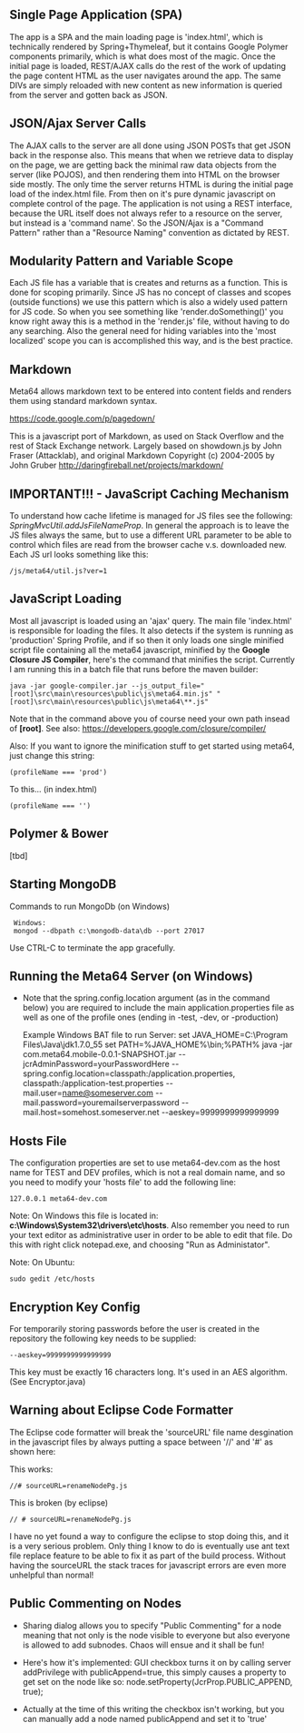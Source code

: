 ## Single Page Application (SPA)

The app is a SPA and the main loading page is 'index.html', which is technically rendered by Spring+Thymeleaf, but it contains Google Polymer components primarily, which is what does most of the magic. Once the initial page is loaded, REST/AJAX calls do the rest of the work of updating the page content HTML as the user navigates around the app. The same DIVs are simply reloaded with new content as new information is queried from the server and gotten back as JSON.

## JSON/Ajax Server Calls

The AJAX calls to the server are all done using JSON POSTs that get JSON back in the response also. This means that when we retrieve data to display on the page, we are getting back the minimal raw data objects from the server (like POJOS), and then rendering them into HTML on the browser side mostly. The only time the server returns HTML is during the initial page load of the index.html file. From then on it's pure dynamic javascript on complete control of the page. The application is not using a REST interface, because the URL itself does not always refer to a resource on the server, but instead is a 'command name'. So the JSON/Ajax is a "Command Pattern" rather than a "Resource Naming" convention as dictated by REST.

## Modularity Pattern and Variable Scope

Each JS file has a variable that is creates and returns as a function. This is done for scoping primarily. Since JS has no concept of classes and scopes (outside functions) we use this pattern which is also a widely used pattern for JS code. So when you see something like 'render.doSomething()' you know right away this is a method in the 'render.js' file, without having to do any searching. Also the general need for hiding variables into the 'most localized' scope you can is accomplished this way, and is the best practice.

## Markdown

Meta64 allows markdown text to be entered into content fields and renders them using standard markdown syntax.

https://code.google.com/p/pagedown/

This is a javascript port of Markdown, as used on Stack Overflow and the rest of Stack Exchange network. Largely based on showdown.js by John Fraser (Attacklab), and original Markdown Copyright (c) 2004-2005 by John Gruber
http://daringfireball.net/projects/markdown/

## IMPORTANT!!! - JavaScript Caching Mechanism

To understand how cache lifetime is managed for JS files see the following: *SpringMvcUtil.addJsFileNameProp*. In general the approach is to leave the JS files always the same, but to use a different URL parameter to be able to control which files are read from the browser cache v.s. downloaded new. Each JS url looks something like this:

    /js/meta64/util.js?ver=1

## JavaScript Loading

Most all javascript is loaded using an 'ajax' query. The main file 'index.html' is responsible for loading the files. It also detects if the system is running as 'production' Spring Profile, and if so then it only loads one single minified script file containing all the meta64 javascript, minified by the **Google Closure JS Compiler**, here's the command that minifies the script. Currently I am running this in a batch file that runs before the maven builder:

    java -jar google-compiler.jar --js_output_file="[root]\src\main\resources\public\js\meta64.min.js" "[root]\src\main\resources\public\js\meta64\**.js"

Note that in the command above you of course need your own path insead of **[root]**.
See also: https://developers.google.com/closure/compiler/

Also: If you want to ignore the minification stuff to get started using meta64, just change this string:

    (profileName === 'prod')
To this... (in index.html)

    (profileName === '')

## Polymer & Bower

[tbd]

## Starting MongoDB

Commands to run MongoDb (on Windows)

	 Windows:
	 mongod --dbpath c:\mongodb-data\db --port 27017

Use CTRL-C to terminate the app gracefully.

## Running the Meta64 Server (on Windows)

* Note that the spring.config.location argument (as in the command below) you are required to include the main application.properties file as well as one of the profile ones (ending in -test, -dev, or -production)

    Example Windows BAT file to run Server:
    set JAVA_HOME=C:\Program Files\Java\jdk1.7.0_55
    set PATH=%JAVA_HOME%\bin;%PATH%
    java -jar com.meta64.mobile-0.0.1-SNAPSHOT.jar
    	 --jcrAdminPassword=yourPasswordHere
       --spring.config.location=classpath:/application.properties,
    	   classpath:/application-test.properties
       --mail.user=name@someserver.com
       --mail.password=youremailserverpassword
       --mail.host=somehost.someserver.net
       --aeskey=9999999999999999

## Hosts File
The configuration properties are set to use meta64-dev.com as the host name for TEST and DEV profiles, which is not a real domain name, and so you need to modify your 'hosts file' to add the following line:

    127.0.0.1 meta64-dev.com

Note: On Windows this file is located in: **c:\Windows\System32\drivers\etc\hosts**. Also remember you need to run your text editor as administrative user in order to be able to edit that file. Do this with right click notepad.exe, and choosing "Run as Administator".  

Note: On Ubuntu:

	sudo gedit /etc/hosts    

## Encryption Key Config

For temporarily storing passwords before the user is created in the repository the following key needs to be supplied:

    --aeskey=9999999999999999

This key must be exactly 16 characters long. It's used in an AES algorithm. (See Encryptor.java)

## Warning about Eclipse Code Formatter

The Eclipse code formatter will break the 'sourceURL' file name desgination in the javascript files by always putting a space between '//' and '#' as shown here:

This works:

    //# sourceURL=renameNodePg.js

This is broken (by eclipse)

    // # sourceURL=renameNodePg.js

I have no yet found a way to configure the eclipse to stop doing this, and it is a very serious problem. Only thing I know to do is eventually use ant text file replace feature to be able to fix it as part of the build process. Without having the sourceURL the stack traces for javascript errors are even more unhelpful than normal!

## Public Commenting on Nodes

* Sharing dialog allows you to specify "Public Commenting" for a node meaning that not only is the node visible to everyone but also everyone is allowed to add subnodes. Chaos will ensue and it shall be fun!

* Here's how it's implemented: GUI checkbox turns it on by calling server addPrivilege with publicAppend=true, this simply causes a property to get set on the node like so:
node.setProperty(JcrProp.PUBLIC_APPEND, true);

* Actually at the time of this writing the checkbox isn't working, but you can manually add a node named publicAppend and set it to 'true'
